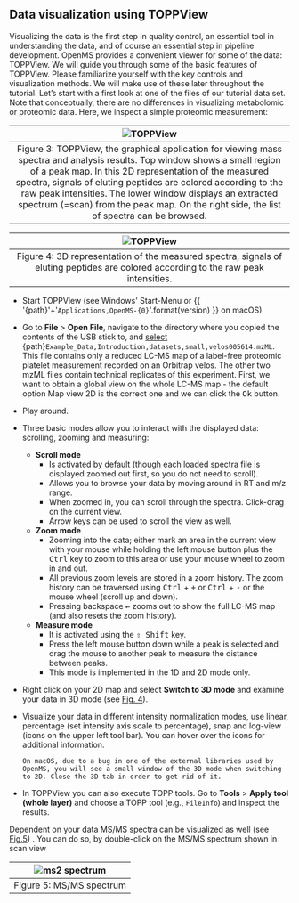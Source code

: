 Data visualization using TOPPView
---------------------------------

Visualizing the data is the first step in quality control, an essential tool in understanding the data, and of course an essential step in pipeline development. OpenMS provides a convenient viewer for some of the data: TOPPView. We will guide you through some of the basic features of TOPPView. Please familiarize yourself with the key controls and visualization methods. We will make use of these later throughout the tutorial. Let’s start with a first look at one of the files of
our tutorial data set. Note that conceptually, there are no differences in visualizing metabolomic or proteomic data. Here, we inspect a simple proteomic measurement:

|![TOPPView](/_images/openms-user-tutorial/introduction/TOPPView.png)|
|:--:|
|Figure 3: TOPPView, the graphical application for viewing mass spectra and analysis results. Top window shows a small region of a peak map. In this 2D representation of the measured spectra, signals of eluting peptides are colored according to the raw peak intensities. The lower window displays an extracted spectrum (=scan) from the peak map. On the right side, the list of spectra can be browsed.|

|![TOPPView](/_images/openms-user-tutorial/introduction/3dview.png)|
|:--:|
|Figure 4: 3D representation of the measured spectra, signals of eluting peptides are colored according to the raw peak intensities.|

- Start TOPPView (see Windows' Start-Menu or {{ '{path}'+'`Applications,OpenMS-{0}`'.format(version) }} on macOS)

- Go to **File** > **Open File**, navigate to the directory where you copied the contents
  of the USB stick to, and [select](https://abibuilder.cs.uni-tuebingen.de/archive/openms/Tutorials/Example_Data/Introduction/datasets/small/velos005614.mzML) {path}`Example_Data,Introduction,datasets,small,velos005614.mzML`. This file contains only a reduced LC-MS map of a label-free proteomic platelet measurement recorded on an Orbitrap velos. The other two mzML files contain technical replicates of this experiment. First, we want to
  obtain a global view on the whole LC-MS map - the default option Map view 2D
  is the correct one and we can click the <kbd>Ok</kbd> button.

- Play around.

- Three basic modes allow you to interact with the displayed data: scrolling, zooming and measuring:
    - **Scroll mode**
        - Is activated by default (though each loaded spectra file is displayed zoomed out first, so you do not need to scroll).
        - Allows you to browse your data by moving around in RT and m/z range.
        - When zoomed in, you can scroll through the spectra. Click-drag on the current view.
        - Arrow keys can be used to scroll the view as well.
    - **Zoom mode**
        - Zooming into the data; either mark an area in the current view with
          your mouse while holding the left mouse button plus the <kbd>Ctrl</kbd> key to
          zoom to this area or use your mouse wheel to zoom in and out.
        - All previous zoom levels are stored in a zoom history. The zoom history
          can be traversed using <kbd>Ctrl</kbd> + <kbd>+</kbd> or <kbd>Ctrl</kbd> + <kbd>-</kbd> or the mouse wheel (scroll up and down).
        - Pressing backspace <kbd>←</kbd> zooms out to show the full LC-MS map (and
          also resets the zoom history).
    - **Measure mode**
        - It is activated using the <kbd>⇧ Shift</kbd> key.
        - Press the left mouse button down while a peak is selected and drag
          the mouse to another peak to measure the distance between peaks.
        - This mode is implemented in the 1D and 2D mode only.
- Right click on your 2D map and select **Switch to 3D mode** and examine your data in 3D mode (see <a href="#figure-4">Fig. 4</a>).
- Visualize your data in different intensity normalization modes, use linear, percentage (set intensity axis scale to percentage), snap and log-view (icons on
  the upper left tool bar). You can hover over the icons for additional information.

  ```{note}
  On macOS, due to a bug in one of the external libraries used by
  OpenMS, you will see a small window of the 3D mode when switching
  to 2D. Close the 3D tab in order to get rid of it.
  ```
- In TOPPView you can also execute TOPP tools. Go to **Tools** > **Apply tool (whole layer)**
  and choose a TOPP tool (e.g., `FileInfo`) and inspect the results.

Dependent on your data MS/MS spectra can be visualized as well (see <a href="#figure-5">Fig.5</a>) . You can
do so, by double-click on the MS/MS spectrum shown in scan view

|![ms2 spectrum](/_images/openms-user-tutorial/introduction/ms2_introduction.png)|
|:--:|
|Figure 5: MS/MS spectrum|